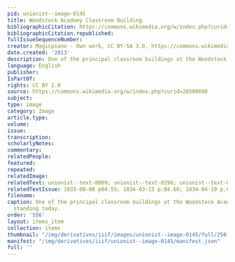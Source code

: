 ```yaml
---
pid: unionist--image-0145
title: Woodstock Academy Classroom Building
bibliographicCitation: https://commons.wikimedia.org/w/index.php?curid=28500690
bibliographicCitation.republished: 
fullIssueSequenceNumber: 
creator: Magicpiano - Own work, CC BY-SA 3.0, https://commons.wikimedia.org/w/index.php?curid=28500690
date.created: '2013'
description: One of the principal classroom buildings at the Woodstock Academy
language: English
publisher: 
IsPartOf: 
rights: CC BY 2.0
source: https://commons.wikimedia.org/w/index.php?curid=28500690
subject: 
type: image
category: Image
article.type: 
volume: 
issue: 
transcription: 
scholarlyNotes: 
commentary: 
relatedPeople: 
featured: 
repeated: 
relatedImage: 
relatedText: unionist--text-0069; unionist--text-0296; unionist--text-0351
relatedTextIssue: 1833-08-08 p04.55; 1834-03-13 p.04.60; 1834-04-10 p.03.51
filename: 
caption: One of the principal classroom buildings at the Woodstock Academy, still
  standing today.
order: '556'
layout: items_item
collection: items
thumbnail: "/img/derivatives/iiif/images/unionist--image-0145/full/250,/0/default.jpg"
manifest: "/img/derivatives/iiif/unionist--image-0145/manifest.json"
full: ''
---
```

